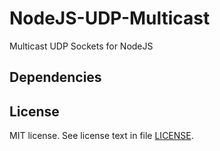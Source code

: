 NodeJS-UDP-Multicast
=========================

Multicast UDP Sockets for NodeJS

[Node.js]: http://nodejs.org/
[Github repo]: http://github.com/phidelta/NodeJS-UDP-Multicast.git
[module site]: http://github.com/phidelta/NodeJS-UDP-Multicast


Dependencies
------------


License
-------

MIT license. See license text in file [LICENSE](http://github.com/Sannis/node-mysql-libmysqlclient/blob/master/LICENSE).

